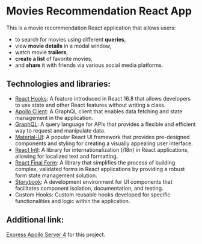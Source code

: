 # Movies Recommendation React App

This is a movie recommendation React application that allows users: 
- to search for movies using different **queries**,
- view **movie details** in a modal window,
- watch movie **trailers**,
- **create a list** of favorite movies,
- and **share** it with friends via various social media platforms.

## Technologies and libraries:
- [React Hooks](https://react.dev/reference/react): A feature introduced in React 16.8 that allows developers to use state and other React features without writing a class.
- [Apollo Client](https://www.apollographql.com/docs/react/): A GraphQL client that enables data fetching and state management in the application.
- [GraphQL](https://graphql.org/): A query language for APIs that provides a flexible and efficient way to request and manipulate data.
- [Material-UI](https://mui.com/core/): A popular React UI framework that provides pre-designed components and styling for creating a visually appealing user interface.
- [React Intl](https://formatjs.io/docs/react-intl/): A library for internationalization (i18n) in React applications, allowing for localized text and formatting.
- [React Final Form](https://final-form.org/react): A library that simplifies the process of building complex, validated forms in React applications by providing a robust form state management solution.
- [Storybook](https://storybook.js.org/): A development environment for UI components that facilitates component isolation, documentation, and testing.
- Custom Hooks: Custom reusable hooks developed for specific functionalities and logic within the application.

## Additional link:
[Express Apollo Server 4](https://github.com/Veronika-chenko/glq-movies-project-server) for this project.

